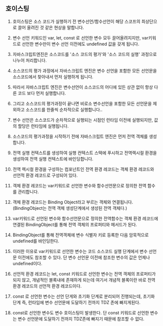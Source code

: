 ## 호이스팅

1) 호이스팅은 소스 코드가 실행하기 전 변수선언/함수선언이 해당 스코프의 최상단으로 끌어 올려진 것 같은 현상을 말합니다.

2) 변수 선언 키워드인 var, let, const 로 선언한 변수 모두 끌어올려지지만, var키워드로 선언한 변수만이 변수 선언 이전에도  undefined 값을 갖게 됩니다.

3) 자바스크립트엔진은 소스코드를 '소스 코드의 평가'와 '소스 코드의 실행' 과정으로 나누어 처리합니다.

4) 소스코드의 평가 과정에서 자바스크립트 엔진은 변수 선언을 포함한 모든 선언문을 소스코드에서 찾아내서 먼저 실행하게 됩니다.

5) 따라서 자바스크립트 엔진은 변수선언이 소스코드의 어디에 있든 상관 없이 항상 다른 코드 보다 먼저 실행합니다. 

6) 그리고 소스코드의 평가과정이 끝나면 비로소 변수선언을 포함한 모든 선언문을 제외하고 소스코드를 한줄씩 순차적으로 실행합니다..

7) 변수 선언은 소스코드가 순차적으로 실행되는 시점인 런타임 이전에 실행되지만, 값의 할당은 런타임에 실행됩니다.

8) 소스코드의 평가과정을 시작하기 전에 자바스크립트 엔진은 먼저 전역 객체를 생성합니다.

9)  전역 실행 컨텍스트를 생성하여 실행 컨텍스트 스택에 푸시하고 전역렉시컬 환경을 생성하여 전역 실행 컨텍스트에 바인딩합니다.

10) 전역 렉시컬 환경을 구성하는 컴포넌트인 전역 환경 레코드는 객체 환경 레코드와 선언적 환경 레코드로 구성되어 있다.

11) 객체 환경 레코드는 var키워드로 선언한 변수와 함수선언문으로 정의한 전역 함수를 관리합니다.

12) 객체 환경 레코드는 Binding Object라고 부르는 객체와 연결됩니다. (BindingObject는 전역 객체 생성단계에서 생성된 전역 객체다.)

13) var키워드로 선언된 변수와 함수선언문으로 정의한 전역함수는 객체 환경 레코드에 연결된 BindingObject를 통해 전역 객체의 프로퍼티와 메서드가 된다. 

14) BindingObject를 통해 전역객체에 변수 식별자 키로 등록한 다음 암묵적으로 undefined를 바인딩한다.

15) 이러한 이유로 var키워드로 선언한 변수는 코드 소스코드 실행 단계에서 변수 선언문 이전에도 참조할 수 있다. 단 변수 선언문 이전에 참조한 변수의 값은 언제나 undefined이다.

16) 선언적 환경 레코드는 let, const 키워드로 선언한 변수는 전역 객체의 프로퍼티가 되지 않고, 개념적인 블록내에 존재하게 되는데 여기서 개념적 블록이란 바로 전역 환경 레코드의 선언적 환경 레코드이다. 

17) const 로 선언한 변수는 선언 단게와 초기화 단계로 분리되어 진행되는데, 초기화 단계 즉, 런타임에 변수 선언문에 도달하기 전까지 TDZ 존에 빠지게된다.

18) const로 선언한 변수도 변수 호이스팅이 발생한다. 단 const 키워드로 선언한 변수는 변수 선언문에 도달하기 전까지 TDZ존에 빠지기 때문에 참조할 수 없다.



